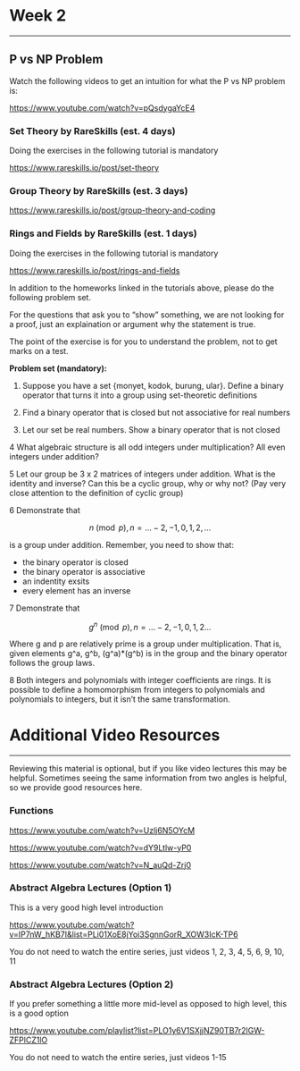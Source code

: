 # Week 2

---

## P vs NP Problem

Watch the following videos to get an intuition for what the P vs NP problem is:

https://www.youtube.com/watch?v=pQsdygaYcE4

### Set Theory by RareSkills (est. 4 days)

Doing the exercises in the following tutorial is mandatory

https://www.rareskills.io/post/set-theory

### Group Theory by RareSkills (est. 3 days)

https://www.rareskills.io/post/group-theory-and-coding

### Rings and Fields by RareSkills (est. 1 days)

Doing the exercises in the following tutorial is mandatory

https://www.rareskills.io/post/rings-and-fields

In addition to the homeworks linked in the tutorials above, please do the following problem set.

For the questions that ask you to “show” something, we are not looking for a proof, just an explaination or argument why the statement is true.

The point of the exercise is for you to understand the problem, not to get marks on a test.

**Problem set (mandatory):**

1. Suppose you have a set {monyet, kodok, burung, ular}. Define a binary operator that turns it into a group using set-theoretic definitions

2. Find a binary operator that is closed but not associative for real numbers

3. Let our set be real numbers. Show a binary operator that is not closed

4 What algebraic structure is all odd integers under multiplication? All even integers under addition?

5 Let our group be 3 x 2 matrices of integers under addition. What is the identity and inverse? Can this be a cyclic group, why or why not? (Pay very close attention to the definition of cyclic group)

6 Demonstrate that

$$
n \pmod p, n=...-2,-1,0,1,2,...
$$

is a group under addition. Remember, you need to show that:

- the binary operator is closed
- the binary operator is associative
- an indentity exsits
- every element has an inverse

7 Demonstrate that

$$
g^{n} \pmod p, n=...-2, -1, 0, 1, 2...
$$

Where g and p are relatively prime is a group under multiplication. That is, given elements g^a, g^b, (g^a)*(g^b) is in the group and the binary operator follows the group laws.

8 Both integers and polynomials with integer coefficients are rings. It is possible to define a homomorphism from integers to polynomials and polynomials to integers, but it isn’t the same transformation.

# Additional Video Resources

---

Reviewing this material is optional, but if you like video lectures this may be helpful. Sometimes seeing the same information from two angles is helpful, so we provide good resources here.

### **Functions**

https://www.youtube.com/watch?v=Uzlj6N5OYcM

https://www.youtube.com/watch?v=dY9Ltlw-yP0

https://www.youtube.com/watch?v=N_auQd-Zrj0

### Abstract Algebra Lectures (Option 1)

This is a very good high level introduction

https://www.youtube.com/watch?v=IP7nW_hKB7I&list=PLi01XoE8jYoi3SgnnGorR_XOW3IcK-TP6

You do not need to watch the entire series, just videos 1, 2, 3, 4, 5, 6, 9, 10, 11

### Abstract Algebra Lectures (Option 2)

If you prefer something a little more mid-level as opposed to high level, this is a good option

https://www.youtube.com/playlist?list=PLO1y6V1SXjjNZ90TB7r2lGW-ZFPlCZ1lO

You do not need to watch the entire series, just videos 1-15